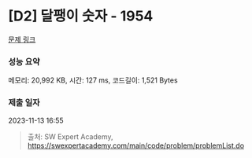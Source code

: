 # [D2] 달팽이 숫자 - 1954 

[문제 링크](https://swexpertacademy.com/main/code/problem/problemDetail.do?contestProbId=AV5PobmqAPoDFAUq) 

### 성능 요약

메모리: 20,992 KB, 시간: 127 ms, 코드길이: 1,521 Bytes

### 제출 일자

2023-11-13 16:55



> 출처: SW Expert Academy, https://swexpertacademy.com/main/code/problem/problemList.do